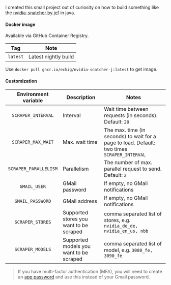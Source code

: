 I created this small project out of curiosity on how to build something like the [nvidia-snatcher by jef](https://github.com/jef/nvidia-snatcher) in java.

#### Docker image

Available via GitHub Container Registry.

| Tag | Note |
|:---:|---|
| `latest` | Latest nightly build |

Use `docker pull ghcr.io/eckig/nvidia-snatcher-j:latest` to get image.

#### Customization

| Environment variable | Description | Notes |
|:---:|---|---|
| `SCRAPER_INTERVAL` | Interval | Wait time between requests (in seconds). Default: `20` |
| `SCRAPER_MAX_WAIT` | Max. wait time | The max. time (in seconds) to wait for a page to load. Default: two times `SCRAPER_INTERVAL` |
| `SCRAPER_PARALLELISM` | Parallelism | The number of max. parallel request to send. Default: `2` |
| `GMAIL_USER` | GMail password | If empty, no GMail notifications |
| `GMAIL_PASSWORD` | GMail address | If empty, no GMail notifications |
| `SCRAPER_STORES` | Supported stores you want to be scraped | comma separated list of stores, e.g. `nvidia_de_de, nvidia_en_us, nbb` |
| `SCRAPER_MODELS` | Supported models you want to be scraped | comma separated list of model, e.g. `3080_fe, 3090_fe` |

> If you have multi-factor authentication (MFA), you will need to create an [app password](https://myaccount.google.com/apppasswords) and use this instead of your Gmail password.
